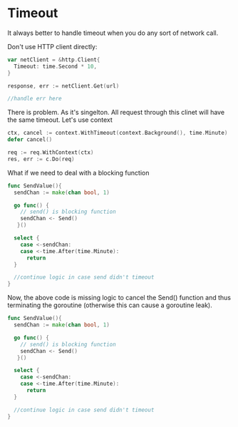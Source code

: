 # Timeout

It always better to handle timeout when you do any sort of network call. 

Don't use HTTP client directly:
```go
var netClient = &http.Client{
  Timeout: time.Second * 10,
}

response, err := netClient.Get(url)

//handle err here
```
There is problem. As it's singelton. All request through this clinet will have the same timeout. Let's use context

```go
ctx, cancel := context.WithTimeout(context.Background(), time.Minute)
defer cancel()

req := req.WithContext(ctx)
res, err := c.Do(req)
```

What if we need to deal with a blocking function
```go
func SendValue(){
  sendChan := make(chan bool, 1)

  go func() {
    // send() is blocking function
    sendChan <- Send()
   }()

  select {
    case <-sendChan:
    case <-time.After(time.Minute):
      return
  }

  //continue logic in case send didn't timeout
}
```
Now, the above code is missing logic to cancel the Send() function and thus terminating the goroutine (otherwise this can cause a goroutine leak).
```go
func SendValue(){
  sendChan := make(chan bool, 1)

  go func() {
    // send() is blocking function
    sendChan <- Send()
   }()

  select {
    case <-sendChan:
    case <-time.After(time.Minute):
      return
  }

  //continue logic in case send didn't timeout
}
```